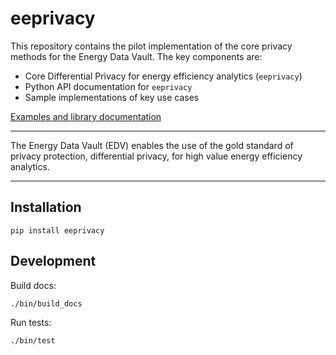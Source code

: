 eeprivacy
=========

This repository contains the pilot implementation of the core privacy methods for the Energy Data Vault. The key components are:

* Core Differential Privacy for energy efficiency analytics (`eeprivacy`)
* Python API documentation for `eeprivacy`
* Sample implementations of key use cases

[Examples and library documentation](https://openeemeter.github.io/eeprivacy/)

---

The Energy Data Vault (EDV) enables the use of the gold standard of privacy protection, differential privacy, for high value energy efficiency analytics. 

---

Installation
------------

	pip install eeprivacy

Development
-----------

Build docs:

	./bin/build_docs

Run tests:
	
	./bin/test
